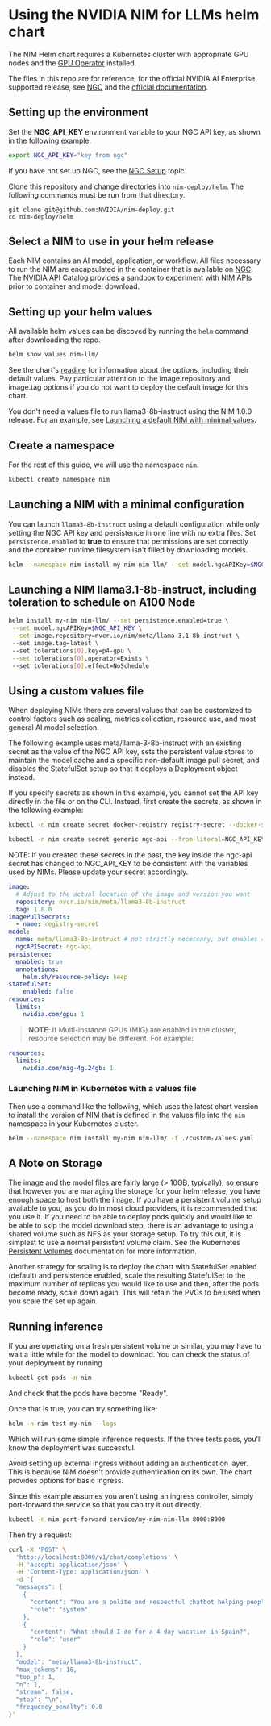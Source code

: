# Using the NVIDIA NIM for LLMs helm chart

The NIM Helm chart requires a Kubernetes cluster with appropriate GPU nodes and the [GPU Operator](https://github.com/NVIDIA/gpu-operator) installed.

The files in this repo are for reference, for the official NVIDIA AI Enterprise supported release, see [NGC](https://catalog.ngc.nvidia.com/orgs/nim/helm-charts/nim-llm) and the [official documentation](https://docs.nvidia.com/nim/large-language-models/latest/deploy-helm.html).


## Setting up the environment

Set the **NGC_API_KEY** environment variable to your NGC API key, as shown in the following example.

```bash
export NGC_API_KEY="key from ngc"
```

If you have not set up NGC, see the [NGC Setup](https://ngc.nvidia.com/setup) topic.

Clone this repository and change directories into `nim-deploy/helm`. The following commands must be run from that directory.

```
git clone git@github.com:NVIDIA/nim-deploy.git
cd nim-deploy/helm
```

## Select a NIM to use in your helm release

Each NIM contains an AI model, application, or workflow. All files necessary to run the NIM are encapsulated in the container that is available on [NGC](https://ngc.nvidia.com/). The [NVIDIA API Catalog](https://build.nvidia.com) provides a sandbox to experiment with NIM APIs prior to container and model download.

## Setting up your helm values

All available helm values can be discoved by running the `helm` command after downloading the repo.

```bash
helm show values nim-llm/
```

See the chart's [readme](nim-llm/README.md) for information about the options, including their default values. Pay particular attention to the image.repository and image.tag options if you do not want to deploy the default image for this chart.

You don't need a values file to run llama3-8b-instruct using the NIM 1.0.0 release. For an example, see [Launching a default NIM with minimal values](#Launching-a-NIM-with-a-minimal-configuration).

## Create a namespace

For the rest of this guide, we will use the namespace `nim`.

```bash
kubectl create namespace nim
```

## Launching a NIM with a minimal configuration

You can launch `llama3-8b-instruct` using a default configuration while only setting the NGC API key and persistence in one line with no extra files. Set `persistence.enabled` to **true** to ensure that permissions are set correctly and the container runtime filesystem isn't filled by downloading models.

```bash
helm --namespace nim install my-nim nim-llm/ --set model.ngcAPIKey=$NGC_API_KEY --set persistence.enabled=true
```

## Launching a NIM llama3.1-8b-instruct, including toleration to schedule on A100 Node

```bash
helm install my-nim nim-llm/ --set persistence.enabled=true \
 --set model.ngcAPIKey=$NGC_API_KEY \
 --set image.repository=nvcr.io/nim/meta/llama-3.1-8b-instruct \ 
 --set image.tag=latest \ 
 --set tolerations[0].key=p4-gpu \
 --set tolerations[0].operator=Exists \ 
 --set tolerations[0].effect=NoSchedule
```

## Using a custom values file

When deploying NIMs there are several values that can be customized to control factors such as scaling, metrics collection, resource use, and most general AI model selection.

The following example uses meta/llama-3-8b-instruct with an existing secret as the value of the NGC API key, sets the persistent value stores to maintain the model cache and a specific non-default image pull secret, and disables the StatefulSet setup so that it deploys a Deployment object instead.

If you specify secrets as shown in this example, you cannot set the API key directly in the file or on the CLI. Instead, first create the secrets, as shown in the following example:

```bash
kubectl -n nim create secret docker-registry registry-secret --docker-server=nvcr.io --docker-username='$oauthtoken' --docker-password=$NGC_API_KEY

kubectl -n nim create secret generic ngc-api --from-literal=NGC_API_KEY=$NGC_API_KEY
```

NOTE: If you created these secrets in the past, the key inside the ngc-api secret has changed to NGC_API_KEY to be consistent with the variables used by NIMs. Please update your secret accordingly.

```yaml
image:
  # Adjust to the actual location of the image and version you want
  repository: nvcr.io/nim/meta/llama3-8b-instruct
  tag: 1.0.0
imagePullSecrets:
  - name: registry-secret
model:
  name: meta/llama3-8b-instruct # not strictly necessary, but enables running "helm test" below
  ngcAPISecret: ngc-api
persistence:
  enabled: true
  annotations:
    helm.sh/resource-policy: keep
statefulSet:
    enabled: false
resources:
  limits:
    nvidia.com/gpu: 1
```

> **NOTE**: If Multi-instance GPUs (MIG) are enabled in the cluster, resource selection may be different. For example:

```yaml
resources:
  limits:
    nvidia.com/mig-4g.24gb: 1
```

### Launching NIM in Kubernetes with a values file

Then use a command like the following, which uses the latest chart version to install the version of NIM that is defined in the values file into the `nim` namespace in your Kubernetes cluster.

```bash
helm --namespace nim install my-nim nim-llm/ -f ./custom-values.yaml
```

## A Note on Storage

The image and the model files are fairly large (> 10GB, typically), so ensure that however you are managing the storage for your helm release, you
have enough space to host both the image. If you have a persistent volume setup available to you, as you do in most cloud
providers, it is recommended that you use it. If you need to be able to deploy pods quickly and would like to be able to skip the model download step, there is an advantage to using a shared volume such as NFS as your storage setup. To try this out, it is simplest to use a normal persistent volume claim. See the Kubernetes [Persistent Volumes](https://kubernetes.io/docs/concepts/storage/persistent-volumes/) documentation for more information.

Another strategy for scaling is to deploy the chart with StatefulSet enabled (default) and persistence enabled, scale the resulting StatefulSet to the maximum number of replicas you would like to use and then, after the pods become ready, scale down again. This will retain the PVCs to be used when you scale the set up again.

## Running inference

If you are operating on a fresh persistent volume or similar, you may have to wait a little while for the model to download. You can check the status of your deployment by running

```bash
kubectl get pods -n nim
```
And check that the pods have become "Ready".

Once that is true, you can try something like:

```bash
helm -n nim test my-nim --logs
```

Which will run some simple inference requests. If the three tests pass, you'll know the deployment was successful.

Avoid setting up external ingress without adding an authentication layer. This is because NIM doesn't provide authentication on its own. The chart provides options for basic ingress.

Since this example assumes you aren't using an ingress controller, simply port-forward the service so that you can try it out directly.

```bash
kubectl -n nim port-forward service/my-nim-nim-llm 8000:8000
```

Then try a request:

```bash
curl -X 'POST' \
  'http://localhost:8000/v1/chat/completions' \
  -H 'accept: application/json' \
  -H 'Content-Type: application/json' \
  -d '{
  "messages": [
    {
      "content": "You are a polite and respectful chatbot helping people plan a vacation.",
      "role": "system"
    },
    {
      "content": "What should I do for a 4 day vacation in Spain?",
      "role": "user"
    }
  ],
  "model": "meta/llama3-8b-instruct",
  "max_tokens": 16,
  "top_p": 1,
  "n": 1,
  "stream": false,
  "stop": "\n",
  "frequency_penalty": 0.0
}'
```
